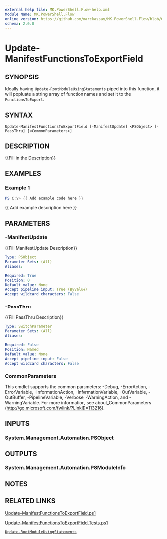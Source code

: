 ```yaml
---
external help file: MK.PowerShell.Flow-help.xml
Module Name: MK.PowerShell.Flow
online version: https://github.com/marckassay/MK.PowerShell.Flow/blob/0.0.2/docs/Update-ManifestFunctionsToExportField.md
schema: 2.0.0
---
```


# Update-ManifestFunctionsToExportField

## SYNOPSIS
Ideally having `Update-RootModuleUsingStatements` piped into this function, it will popluate a string array of function names and set it to the `FunctionsToExport`.

## SYNTAX

```
Update-ManifestFunctionsToExportField [-ManifestUpdate] <PSObject> [-PassThru] [<CommonParameters>]
```

## DESCRIPTION
{{Fill in the Description}}

## EXAMPLES

### Example 1
```powershell
PS C:\> {{ Add example code here }}
```

{{ Add example description here }}

## PARAMETERS

### -ManifestUpdate
{{Fill ManifestUpdate Description}}

```yaml
Type: PSObject
Parameter Sets: (All)
Aliases:

Required: True
Position: 0
Default value: None
Accept pipeline input: True (ByValue)
Accept wildcard characters: False
```

### -PassThru
{{Fill PassThru Description}}

```yaml
Type: SwitchParameter
Parameter Sets: (All)
Aliases:

Required: False
Position: Named
Default value: None
Accept pipeline input: False
Accept wildcard characters: False
```

### CommonParameters
This cmdlet supports the common parameters: -Debug, -ErrorAction, -ErrorVariable, -InformationAction, -InformationVariable, -OutVariable, -OutBuffer, -PipelineVariable, -Verbose, -WarningAction, and -WarningVariable. For more information, see about_CommonParameters (http://go.microsoft.com/fwlink/?LinkID=113216).

## INPUTS

### System.Management.Automation.PSObject

## OUTPUTS

### System.Management.Automation.PSModuleInfo

## NOTES

## RELATED LINKS

[Update-ManifestFunctionsToExportField.ps1](https://github.com/marckassay/MK.PowerShell.Flow/blob/0.0.2/src/module/manifest/Update-ManifestFunctionsToExportField.ps1)

[Update-ManifestFunctionsToExportField.Tests.ps1](https://github.com/marckassay/MK.PowerShell.Flow/blob/0.0.2/test/module/manifest/Update-ManifestFunctionsToExportField.Tests.ps1)

[`Update-RootModuleUsingStatements`](https://github.com/marckassay/MK.PowerShell.Flow/blob/0.0.2/docs/Update-RootModuleUsingStatements.md)
